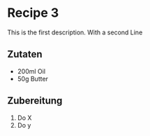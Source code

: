 # Recipe 3

This is the first description.
With a second Line

## Zutaten

- 200ml Oil
- 50g Butter

## Zubereitung

1. Do X
2. Do y
